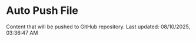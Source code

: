 # Auto Push File

Content that will be pushed to GitHub repository.
Last updated: 08/10/2025, 03:36:47 AM